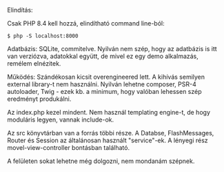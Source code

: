 Elindítás:

Csak PHP 8.4 kell hozzá, elindítható command line-ból:

```
$ php -S localhost:8000
```

Adatbázis: SQLite, commitelve. Nyilván nem szép, hogy az adatbázis is itt van
verziózva, adatokkal együtt, de mivel ez egy demo alkalmazás, remélem elnézitek.

Működés:
Szándékosan kicsit overengineered lett. A kihívás semilyen external library-t
nem használni. Nyilván lehetne composer, PSR-4 autoloader, Twig - ezek kb. a
minimum, hogy valóban lehessen szép eredményt produkálni.

Az index.php kezel mindent. Nem használ templating engine-t, de hogy moduláris
legyen, vannak include-ok.

Az src könyvtárban van a forrás többi része.
A Databse, FlashMessages, Router és Session az általánosan használt "service"-ek.
A lényegi rész movel-view-controller bontásban található.

A felületen sokat lehetne még dolgozni, nem mondanám szépnek.
